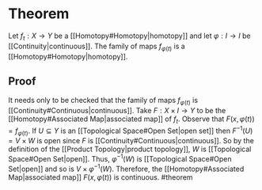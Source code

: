 # Theorem
Let $f_t : X \to Y$ be a [[Homotopy#Homotopy|homotopy]] and let $\varphi : I \to I$ be [[Continuity|continuous]]. The family of maps $f_{\varphi(t)}$ is a [[Homotopy#Homotopy|homotopy]].
## Proof
It needs only to be checked that the family of maps $f_{\varphi(t)}$ is [[Continuity#Continuous|continuous]]. Take $F : X \times I \to Y$ to be the [[Homotopy#Associated Map|associated map]] of $f_t$. Observe that $F(x, \varphi(t)) = f_{\varphi(t)}$. If $U \subseteq Y$ is an [[Topological Space#Open Set|open set]] then $F^{-1}(U) = V \times W$ is open since $F$ is [[Continuity#Continuous|continuous]]. So by the definition of the [[Product Topology|product topology]], $W$ is [[Topological Space#Open Set|open]]. Thus, $\varphi^{-1}(W)$ is [[Topological Space#Open Set|open]] and so is $V \times \varphi^{-1}(W)$. Therefore, the [[Homotopy#Associated Map|associated map]] $F(x, \varphi(t))$ is continuous.
#theorem 